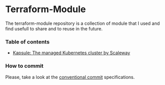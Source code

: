 # Terraform-Module
The terraform-module repository is a collection of module that I used and find usefull to share and to reuse in the future.

### Table of contents
* [Kapsule: The managed Kubernetes cluster by Scaleway](./kapsule)

### How to commit
Please, take a look at the [conventional commit](https://www.conventionalcommits.org/en/v1.0.0-beta.2/) specifications.
